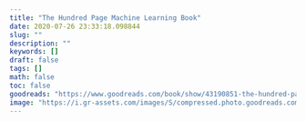 ```yaml
---
title: "The Hundred Page Machine Learning Book"
date: 2020-07-26 23:33:18.098844
slug: ""
description: ""
keywords: []
draft: false
tags: []
math: false
toc: false
goodreads: "https://www.goodreads.com/book/show/43190851-the-hundred-page-machine-learning-book"
image: "https://i.gr-assets.com/images/S/compressed.photo.goodreads.com/books/1546285613l/43190851._SX98_.jpg"
---
```

